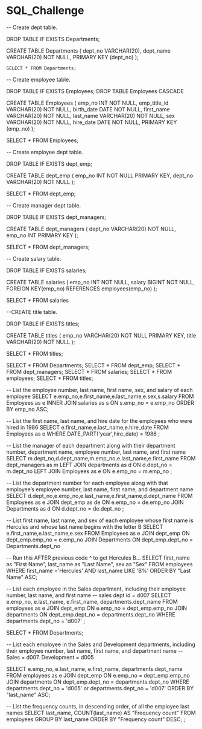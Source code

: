 # SQL_Challenge

-- Create dept table.

DROP TABLE IF EXISTS Departments;

CREATE TABLE Departments (
	dept_no VARCHAR(20),
	dept_name VARCHAR(20) NOT NULL,
	PRIMARY KEY (dept_no)
);
	
	SELECT * FROM Departments;
	
-- Create employee table.

DROP TABLE IF EXISTS Employees;
DROP TABLE Employees CASCADE 

CREATE TABLE Employees (
	emp_no INT NOT NULL,
	emp_title_id VARCHAR(20) NOT NULL,
	birth_date DATE NOT NULL,
	first_name VARCHAR(20) NOT NULL,
	last_name VARCHAR(20) NOT NULL,
	sex VARCHAR(20) NOT NULL,
	hire_date DATE NOT NULL,
	PRIMARY KEY (emp_no)
);

SELECT * FROM Employees;

-- Create employee dept table.

DROP TABLE IF EXISTS dept_emp;

CREATE TABLE dept_emp (
	emp_no INT NOT NULL PRIMARY KEY,
	dept_no VARCHAR(20) NOT NULL
);

SELECT * FROM dept_emp;

-- Create manager dept table.

DROP TABLE IF EXISTS dept_managers;

CREATE TABLE dept_managers (
	dept_no VARCHAR(20) NOT NULL,
	emp_no INT PRIMARY KEY
);

SELECT * FROM dept_managers;

-- Create salary table.

DROP TABLE IF EXISTS salaries;

CREATE TABLE salaries (
	emp_no INT NOT NULL,
	salary BIGINT NOT NULL,
	FOREIGN KEY(emp_no) REFERENCES employees(emp_no)
);

SELECT * FROM salaries

--CREATE title table.

DROP TABLE IF EXISTS titles;

CREATE TABLE titles (
	emp_no VARCHAR(20) NOT NULL PRIMARY KEY,
	title VARCHAR(20) NOT NULL
);

SELECT * FROM titles;

SELECT * FROM Departments;
SELECT * FROM dept_emp;
SELECT * FROM dept_managers;
SELECT * FROM salaries;
SELECT * FROM employees;
SELECT * FROM titles;

-- List the employee number, last name, first name, sex, and salary of each employee
SELECT e.emp_no,e.first_name,e.last_name,e.sex,s.salary
FROM Employees as e
INNER JOIN salaries as s ON
s.emp_no = e.emp_no
ORDER BY emp_no ASC;

-- List the first name, last name, and hire date for the employees who were hired in 1986
SELECT e.first_name,e.last_name,e.hire_date
FROM Employees as e
WHERE DATE_PART('year',hire_date) = 1986
;

-- List the manager of each department along with their department number, department name, employee number, last name, and first name
SELECT m.dept_no,d.dept_name,m.emp_no,e.last_name,e.first_name
FROM dept_managers as m
LEFT JOIN departments as d ON
d.dept_no = m.dept_no
LEFT JOIN Employees as e ON
e.emp_no = m.emp_no
;

-- List the department number for each employee along with that employee’s employee number, last name, first name, and department name
SELECT d.dept_no,e.emp_no,e.last_name,e.first_name,d.dept_name
FROM Employees as e
JOIN dept_emp as de ON
e.emp_no = de.emp_no
JOIN Departments as d ON
d.dept_no = de.dept_no
;

-- List first name, last name, and sex of each employee whose first name is Hercules and whose last name begins with the letter B
SELECT e.first_name,e.last_name,e.sex
FROM Employees as e
JOIN dept_emp ON
dept_emp.emp_no = e.emp_no
JOIN Departments ON
dept_emp.dept_no = Departments.dept_no

-- Run this AFTER previous code ^ to get Hercules B...
SELECT first_name as "First Name", last_name as "Last Name", sex as "Sex"
 FROM employees
  WHERE first_name ='Hercules' AND
   last_name LIKE 'B%'
    ORDER BY "Last Name" ASC;
	
-- List each employee in the Sales department, including their employee number, last name, and first name
-- sales dept id = d007
SELECT e.emp_no, e.last_name, e.first_name, departments.dept_name
FROM employees as e
JOIN dept_emp ON e.emp_no = dept_emp.emp_no
JOIN departments ON dept_emp.dept_no = departments.dept_no
WHERE departments.dept_no = 'd007'
;

SELECT * FROM Departments;

-- List each employee in the Sales and Development departments, including their employee number, last name, first name, and department name
-- Sales = d007. Development = d005

SELECT e.emp_no, e.last_name, e.first_name, departments.dept_name
FROM employees as e
JOIN dept_emp ON e.emp_no = dept_emp.emp_no
JOIN departments ON dept_emp.dept_no = departments.dept_no
WHERE departments.dept_no = 'd005' or departments.dept_no = 'd007'
ORDER BY "last_name" ASC;

-- List the frequency counts, in descending order, of all the employee last names 
SELECT last_name, COUNT(last_name) AS "Frequency count"
FROM employees
GROUP BY last_name
ORDER BY "Frequency count" DESC;
;

